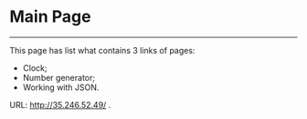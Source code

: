 # Main Page
---
This page has list what contains 3 links of pages:
- Clock;
- Number generator;
- Working with JSON.

URL: http://35.246.52.49/ .